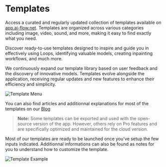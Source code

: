 # Templates

Access a curated and regularly updated collection of templates available on [app.ai-flow.net](https://app.ai-flow.net). Templates are organized across various categories including image, video, sound, and more, making it easy to find exactly what you need.

Discover ready-to-use templates designed to inspire and guide you in effectively using Loops, identifying valuable models, creating inpainting workflows, and much more.

We continuously expand our template library based on user feedback and the discovery of innovative models. Templates evolve alongside the application, receiving regular updates and new features to enhance their efficiency and simplicity.

![Template Menu](/img/page-images/templates-menu.png)

You can also find articles and additionnal explanations for most of the templates on our [Blog](https://ai-flow.net/blog)

> **Note:** Some templates can be exported and used with the open-source version of the app. However, others rely on Pro features and are specifically optimized and maintained for the cloud version.

Most of our templates are ready to be launched once you've setup the few inputs indicated. Additionnal informations can also be found as notes for you to understand how to customize the template.

![Template Example](/img/page-images/templates-example.png)
